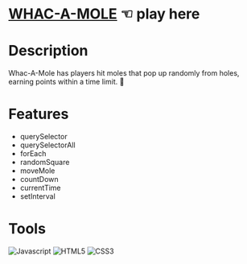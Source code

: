 # [WHAC-A-MOLE](https://guavalines.github.io/Whac-a-mole/) ☜ play here

# Description
Whac-A-Mole has players hit moles that pop up randomly from holes, earning points within a time limit. 🦫

# Features
- querySelector
- querySelectorAll
- forEach
- randomSquare
- moveMole
- countDown
- currentTime
- setInterval


# Tools

![Javascript](https://img.shields.io/badge/JavaScript-323330?style=for-the-badge&logo=javascript&logoColor=F7DF1E)
![HTML5](https://img.shields.io/badge/HTML5-E34F26?style=for-the-badge&logo=html5&logoColor=white)
![CSS3](https://img.shields.io/badge/CSS3-1572B6?style=for-the-badge&logo=css3&logoColor=white)
